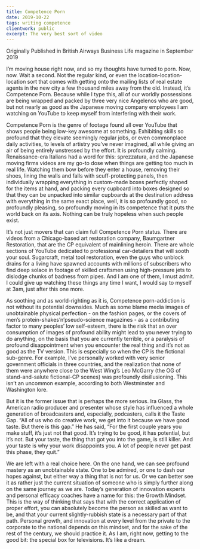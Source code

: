 ```yaml
---
title: Competence Porn
date: 2019-10-22
tags: writing competence
clientwork: public
excerpt: The very best sort of video
---
```


Originally Published in British Airways Business Life magazine in September 2019

I’m moving house right now, and so my thoughts have turned to porn. Now, now. Wait a second. Not the regular kind, or even the location-location-location sort that comes with getting onto the mailing lists of real estate agents in the new city a few thousand miles away from the old. Instead, it’s Competence Porn. Because while I type this, all of our worldly possessions are being wrapped and packed by three very nice Angelenos who are good, but not nearly as good as the Japanese moving company employees I am watching on YouTube to keep myself from interfering with their work.

Competence Porn is the genre of footage found all over YouTube that shows people being low-key awesome at something. Exhibiting skills so profound that they elevate seemingly regular jobs, or even commonplace daily activities, to levels of artistry you’ve never imagined, all while giving an air of being entirely unstressed by the effort. It is profoundly calming. Renaissance-era Italians had a word for this: sprezzatura, and the Japanese moving firms videos are my go-to dose when things are getting too much in real life. Watching them bow before they enter a house, removing their shoes, lining the walls and falls with scuff-protecting panels, then individually wrapping everything in custom-made boxes perfectly shaped for the items at hand, and packing every cupboard into boxes designed so that they can be unpacked into similar cupboards at the destination address with everything in the same exact place, well, it is so profoundly good, so profoundly pleasing, so profoundly moving in its competence that it puts the world back on its axis. Nothing can be truly hopeless when such people exist.

It’s not just movers that can claim full Competence Porn status. There are videos from a Chicago-based art restoration company, Baumgartner Restoration, that are the CP equivalent of mainlining heroin. There are whole sections of YouTube dedicated to professional car-detailers that will sooth your soul. Sugarcraft, metal tool restoration, even the guys who unblock drains for a living have spawned accounts with millions of subscribers who find deep solace in footage of skilled craftsmen using high-pressure jets to dislodge chunks of badness from pipes. And I am one of them, I must admit. I could give up watching these things any time I want, I would say to myself at 3am, just after this one more.

As soothing and as world-righting as it is, Competence porn-addiction is not without its potential downsides. Much as some blame media images of unobtainable physical perfection - on the fashion pages, or the covers of men’s protein-shakes’n’pseudo-science magazines - as a contributing factor to many peoples’ low self-esteem, there is the risk that an over consumption of images of profound ability might lead to you never trying to do anything, on the basis that you are currently terrible, or a paralysis of profound disappointment when you encounter the real thing and it’s not as good as the TV version. This is especially so when the CP is the fictional sub-genre. For example, I’ve personally worked with very senior government officials in three countries, and the realization that none of them were anywhere close to the West Wing’s Leo McGarry (the OG of stand-and-salute fictional-CP scenes) was profoundly disillusioning. This isn’t an uncommon example, according to both Westminster and Washington lore.

But it is the former issue that is perhaps the more serious. Ira Glass, the American radio producer and presenter whose style has influenced a whole generation of broadcasters and, especially, podcasters, calls it the Taste Gap. “All of us who do creative work, we get into it because we have good taste. But there is this gap.” He has said, “For the first couple years you make stuff, it’s just not that good. It’s trying to be good, it has potential, but it’s not. But your taste, the thing that got you into the game, is still killer. And your taste is why your work disappoints you. A lot of people never get past this phase, they quit.”

We are left with a real choice here. On the one hand, we can see profound mastery as an unobtainable state. One to be admired, or one to dash our hopes against, but either way a thing that is not for us. Or we can better see it as rather just the current situation of someone who is simply further along on the same journey as we are. Today’s generation of innovation experts and personal efficacy coaches have a name for this: the Growth Mindset. This is the way of thinking that says that with the correct application of proper effort, you can absolutely become the person as skilled as want to be, and that your current slightly-rubbish state is a necessary part of that path. Personal growth, and innovation at every level from the private to the corporate to the national depends on this mindset, and for the sake of the rest of the century, we should practice it. As I am, right now, getting to the good bit: the special box for televisions. It’s like a dream.
